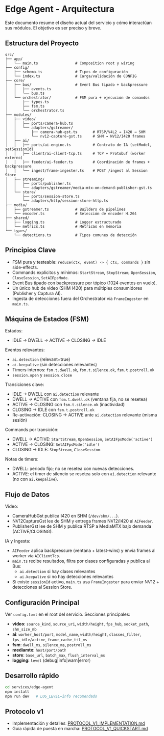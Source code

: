 # Edge Agent - Arquitectura

Este documento resume el diseño actual del servicio y cómo interactúan sus módulos. El objetivo es ser preciso y breve.

## Estructura del Proyecto

```
src/
├── app/
│   └── main.ts                 # Composition root y wiring
├── config/
│   ├── schema.ts               # Tipos de configuración
│   └── index.ts                # Carga/validación de CONFIG
├── core/
│   ├── bus/                    # Event Bus tipado + backpressure
│   │   ├── events.ts
│   │   └── bus.ts
│   └── orchestrator/           # FSM pura + ejecución de comandos
│       ├── types.ts
│       ├── fsm.ts
│       └── orchestrator.ts
├── modules/
│   ├── video/
│   │   ├── ports/camera-hub.ts
│   │   └── adapters/gstreamer/
│   │       ├── camera-hub-gst.ts       # RTSP/V4L2 → I420 → SHM
│   │       └── nv12-capture-gst.ts     # SHM → NV12/I420 frames
│   ├── ai/
│   │   ├── ports/ai-engine.ts          # Contrato de IA (setModel, setSessionId)
│   │   ├── client/ai-client-tcp.ts     # TCP + Protobuf (worker externo)
│   │   ├── feeder/ai-feeder.ts         # Coordinación de frames + backpressure
│   │   └── ingest/frame-ingester.ts    # POST /ingest al Session Store
│   ├── streaming/
│   │   ├── ports/publisher.ts
│   │   └── adapters/gstreamer/media-mtx-on-demand-publisher-gst.ts
│   └── store/
│       ├── ports/session-store.ts
│       └── adapters/http/session-store-http.ts
├── media/
│   ├── gstreamer.ts            # Builders de pipelines
│   └── encoder.ts              # Selección de encoder H.264
├── shared/
│   ├── logging.ts              # Logger estructurado
│   └── metrics.ts              # Métricas en memoria
└── types/
    └── detections.ts           # Tipos comunes de detección
```

## Principios Clave

- FSM pura y testeable: `reduce(ctx, event) -> { ctx, commands }` sin side-effects.
- Commands explícitos y mínimos: `StartStream`, `StopStream`, `OpenSession`, `CloseSession`, `SetAIFpsMode`.
- Event Bus tipado con backpressure por tópico (1024 eventos en vuelo).
- Un único hub de video (SHM I420) para múltiples consumidores (Publisher y Captura AI).
- Ingesta de detecciones fuera del Orchestrator vía `FrameIngester` en `main.ts`.

## Máquina de Estados (FSM)

Estados:
- IDLE → DWELL → ACTIVE → CLOSING → IDLE

Eventos relevantes:
- `ai.detection` (relevant=true)
- `ai.keepalive` (sin detecciones relevantes)
- Timers internos: `fsm.t.dwell.ok`, `fsm.t.silence.ok`, `fsm.t.postroll.ok`
- `session.open` y `session.close`

Transiciones clave:
- IDLE → DWELL con `ai.detection` relevante
- DWELL → ACTIVE con `fsm.t.dwell.ok` (ventana fija, no se resetea)
- ACTIVE → CLOSING con `fsm.t.silence.ok` (inactividad)
- CLOSING → IDLE con `fsm.t.postroll.ok`
- Re-activación: CLOSING → ACTIVE ante `ai.detection` relevante (misma sesión)

Commands por transición:
- DWELL → ACTIVE: `StartStream`, `OpenSession`, `SetAIFpsMode('active')`
- ACTIVE → CLOSING: `SetAIFpsMode('idle')`
- CLOSING → IDLE: `StopStream`, `CloseSession`

Notas de timers:
- DWELL: periodo fijo; no se resetea con nuevas detecciones.
- ACTIVE: el timer de silencio se resetea solo con `ai.detection` relevante (no con `ai.keepalive`).

## Flujo de Datos

Video:
- CameraHubGst publica I420 en SHM (`/dev/shm/...`).
- NV12CaptureGst lee de SHM y entrega frames NV12/I420 al `AIFeeder`.
- PublisherGst lee de SHM y publica RTSP a MediaMTX bajo demanda (ACTIVE/CLOSING).

IA y Ingesta:
- `AIFeeder` aplica backpressure (ventana + latest-wins) y envía frames al worker vía `AIClientTcp`.
- `main.ts` recibe resultados, filtra por clases configuradas y publica al Bus:
  - `ai.detection` si hay clases relevantes
  - `ai.keepalive` si no hay detecciones relevantes
- Si existe `sessionId` activo, `main.ts` usa `FrameIngester` para enviar NV12 + detecciones al Session Store.

## Configuración Principal

Ver `config.toml` en el root del servicio. Secciones principales:
- **video**: `source_kind`, `source_uri`, `width/height`, `fps_hub`, `socket_path`, `shm_size_mb`
- **ai**: `worker_host/port`, `model_name`, `width/height`, `classes_filter`, `fps_idle/active`, `frame_cache_ttl_ms`
- **fsm**: `dwell_ms`, `silence_ms`, `postroll_ms`
- **mediamtx**: `host/port/path`
- **store**: `base_url`, `batch_max`, `flush_interval_ms`
- **logging**: `level` (debug|info|warn|error)

## Desarrollo rápido

```bash
cd services/edge-agent
npm install
npm run dev   # LOG_LEVEL=info recomendado
```

## Protocolo v1

- Implementación y detalles: [PROTOCOL_V1_IMPLEMENTATION.md](PROTOCOL_V1_IMPLEMENTATION.md)
- Guía rápida de puesta en marcha: [PROTOCOL_V1_QUICKSTART.md](PROTOCOL_V1_QUICKSTART.md)